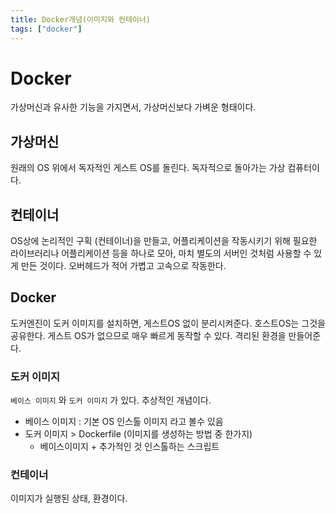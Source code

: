 ```yaml
---
title: Docker개념(이미지와 컨테이너)
tags: ["docker"]
---
```

# Docker
가상머신과 유사한 기능을 가지면서, 가상머신보다 가벼운 형태이다. 

## 가상머신
원래의 OS 위에서 독자적인 게스트 OS를 돌린다. 독자적으로 돌아가는 가상 컴퓨터이다.

## 컨테이너
OS상에 논리적인 구획 (컨테이너)을 만들고, 어플리케이션을 작동시키기 위해 필요한 라이브러리나 어플리케이션 등을 하나로 모아, 마치 별도의 서버인 것처럼 사용할 수 있게 만든 것이다. 
오버헤드가 적어 가볍고 고속으로 작동한다.

## Docker
도커엔진이 도커 이미지를 설치하면, 게스트OS 없이 분리시켜준다. 호스트OS는 그것을 공유한다. 게스트 OS가 없으므로 매우 빠르게 동작할 수 있다. 격리된 환경을 만들어준다.
### 도커 이미지
`베이스 이미지` 와 `도커 이미지` 가 있다. 추상적인 개념이다. 
* 베이스 이미지 : 기본 OS 인스톨 이미지 라고 볼수 있음
* 도커 이미지  > Dockerfile (이미지를 생성하는 방법 중 한가지)
	* 베이스이미지 + 추가적인 것 인스톨하는 스크립트 
### 컨테이너
이미지가 실행된 상태, 환경이다. 
<!--stackedit_data:
eyJoaXN0b3J5IjpbLTE0OTY4OTkxMzcsMTc5ODQ4MDQzMl19
-->